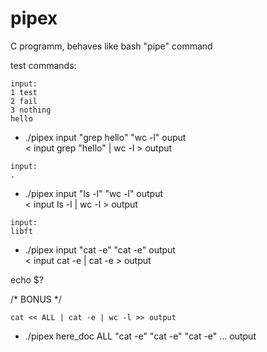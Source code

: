 # pipex
C programm, behaves like bash "pipe" command

test commands:
````
input:
1 test
2 fail
3 nothing
hello
````
- ./pipex input "grep hello" "wc -l" ouput\
  < input grep "hello" | wc -l > output

````
input:
.
````
- ./pipex input "ls -l" "wc -l" output\
  < input ls -l | wc -l > output
  
````
input:
libft
````
- ./pipex input "cat -e" "cat -e" output\
  < input cat -e | cat -e > output

echo $?

/* BONUS */
````
cat << ALL | cat -e | wc -l >> output
````

- ./pipex here_doc ALL "cat -e" "cat -e" "cat -e" ... output

